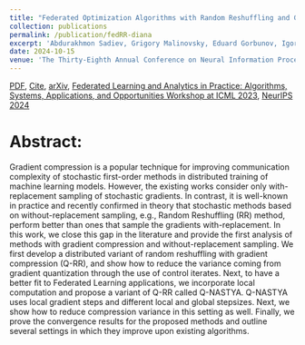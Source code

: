 ```yaml
---
title: "Federated Optimization Algorithms with Random Reshuffling and Gradient Compression"
collection: publications
permalink: /publication/fedRR-diana
excerpt: 'Abdurakhmon Sadiev, Grigory Malinovsky, Eduard Gorbunov, Igor Sokolov, Ahmed Khaled, Konstantin Burlachenko, Peter Richtárik'
date: 2024-10-15
venue: 'The Thirty-Eighth Annual Conference on Neural Information Processing Systems (NeurIPS 2024)'
---
```


[PDF](https://arxiv.org/pdf/2206.07021), [Cite](https://grigory-malinovsky.github.io/files/fedrr-diana.txt), [arXiv](https://arxiv.org/abs/2206.07021), [Federated Learning and Analytics in Practice: Algorithms, Systems, Applications, and Opportunities Workshop at ICML 2023](https://fl-icml2023.github.io), [NeurIPS 2024](https://nips.cc/virtual/2024/poster/96110)

Abstract:
======
Gradient compression is a popular technique for improving communication complexity of stochastic first-order methods in distributed training of machine learning models. However, the existing works consider only with-replacement sampling of stochastic gradients. In contrast, it is well-known in practice and recently confirmed in theory that stochastic methods based on without-replacement sampling, e.g., Random Reshuffling (RR) method, perform better than ones that sample the gradients with-replacement. In this work, we close this gap in the literature and provide the first analysis of methods with gradient compression and without-replacement sampling. We first develop a distributed variant of random reshuffling with gradient compression (Q-RR), and show how to reduce the variance coming from gradient quantization through the use of control iterates. Next, to have a better fit to Federated Learning applications, we incorporate local computation and propose a variant of Q-RR called Q-NASTYA. Q-NASTYA uses local gradient steps and different local and global stepsizes. Next, we show how to reduce compression variance in this setting as well. Finally, we prove the convergence results for the proposed methods and outline several settings in which they improve upon existing algorithms.
